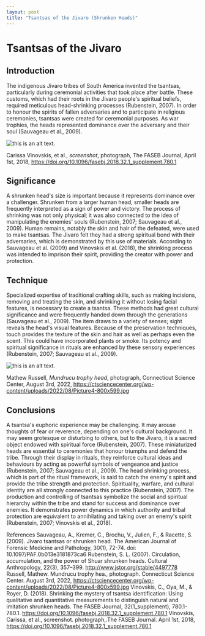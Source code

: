 ```yaml
---
layout: post 
title: "Tsantsas of the Jivaro (Shrunken Heads)"
---
```

# Tsantsas of the Jivaro 

## Introduction

The indigenous Jivaro tribes of South America invented the tsantsas, particularly during ceremonial activities that took place after battle. These customs, which had their roots in the Jivaro people's spiritual beliefs, required meticulous head-shrinking processes (Rubenstein, 2007). In order to honour the spirits of fallen adversaries and to participate in religious ceremonies, tsantsas were created for ceremonial purposes. As war trophies, the heads represented dominance over the adversary and their soul (Sauvageau et al., 2009).

![this is an alt text.](https://ctsciencecenter.org/wp-content/uploads/2022/08/Picture4-800x599.jpg "this is a sample image.")

Carissa Vinovskis, et al., *screenshot*, photograph, The FASEB Journal, April 1st, 2018, https://doi.org/10.1096/fasebj.2018.32.1_supplement.780.1

## Significance

A shrunken head's size is important because it represents dominance over a challenger. Shrunken from a larger human head, smaller heads are frequently interpreted as a sign of power and victory. The process of shrinking was not only physical; it was also connected to the idea of manipulating the enemies' souls (Rubenstein, 2007; Sauvageau et al., 2009). Human remains, notably the skin and hair of the defeated, were used to make tsantsas. The Jivaro felt they had a strong spiritual bond with their adversaries, which is demonstrated by this use of materials. According to Sauvageau et al. (2009) and Vinovskis et al. (2018), the shrinking process was intended to imprison their spirit, providing the creator with power and protection.

## Technique

Specialized expertise of traditional crafting skills, such as making incisions, removing and treating the skin, and shrinking it without losing facial features, is necessary to create a tsantsa. These methods had great cultural significance and were frequently handed down through the generations (Sauvageau et al., 2009). The item draws to a variety of senses; sight reveals the head's visual features. Because of the preservation techniques, touch provides the texture of the skin and hair as well as perhaps even the scent. This could have incorporated plants or smoke. Its potency and spiritual significance in rituals are enhanced by these sensory experiences (Rubenstein, 2007; Sauvageau et al., 2009).


![this is an alt text.](https://github.com/user-attachments/assets/703e0b87-da62-4a86-8f15-2c1d7c333f48 "this is a samle image.") 

Mathew Russell, *Mundrucu trophy head*, photograph, Connecticut Science Center, August 3rd, 2022, https://ctsciencecenter.org/wp-content/uploads/2022/08/Picture4-800x599.jpg

## Conclusions


A tsantsa's euphoric experience may be challenging. It may arouse thoughts of fear or reverence, depending on one's cultural background. It may seem grotesque or disturbing to others, but to the Jivaro, it is a sacred object endowed with spiritual force (Rubenstein, 2007). These miniaturized heads are essential to ceremonies that honour triumphs and defend the tribe. Through their display in rituals, they reinforce cultural ideas and behaviours by acting as powerful symbols of vengeance and justice (Rubenstein, 2007; Sauvageau et al., 2009). The head shrinking process, which is part of the ritual framework, is said to catch the enemy's spirit and provide the tribe strength and protection. Spirituality, warfare, and cultural identity are all strongly connected to this practice (Rubenstein, 2007). The production and controlling of tsantsas symbolize the social and spiritual hierarchy within the tribe and stand for success and dominance over enemies. It demonstrates power dynamics in which authority and tribal protection are equivalent to annihilating and taking over an enemy's spirit (Rubenstein, 2007; Vinovskis et al., 2018).







References 
Sauvageau, A., Kremer, C., Brochu, V., Julien, F., & Racette, S. (2009). Jivaro tsantsas or shrunken head. The American Journal of Forensic Medicine and Pathology, 30(1), 72-74. doi: 10.1097/PAF.0b013e3181873ca6
Rubenstein, S. L. (2007). Circulation, accumulation, and the power of Shuar shrunken heads. Cultural Anthropology, 22(3), 357–399. http://www.jstor.org/stable/4497778  
Russell, Mathew. Mundrucu trophy hea., photograph. Connecticut Science Center. August 3rd, 2022, https://ctsciencecenter.org/wp-content/uploads/2022/08/Picture4-800x599.jpg
Vinovskis, C., Oya, M., & Royer, D. (2018). Shrinking the mystery of tsantsa identification: Using qualitative and quantitative measurements to distinguish natural and imitation shrunken heads. The FASEB Journal, 32(1_supplement), 780.1-780.1. https://doi.org/10.1096/fasebj.2018.32.1_supplement.780.1
Vinovskis, Carissa, et al., screenshot. photograph,.The FASEB Journal. April 1st, 2018, https://doi.org/10.1096/fasebj.2018.32.1_supplement.780.1 

